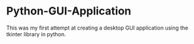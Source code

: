 # Python-GUI-Application
This was my first attempt at creating a desktop GUI application using the tkinter library in python.
